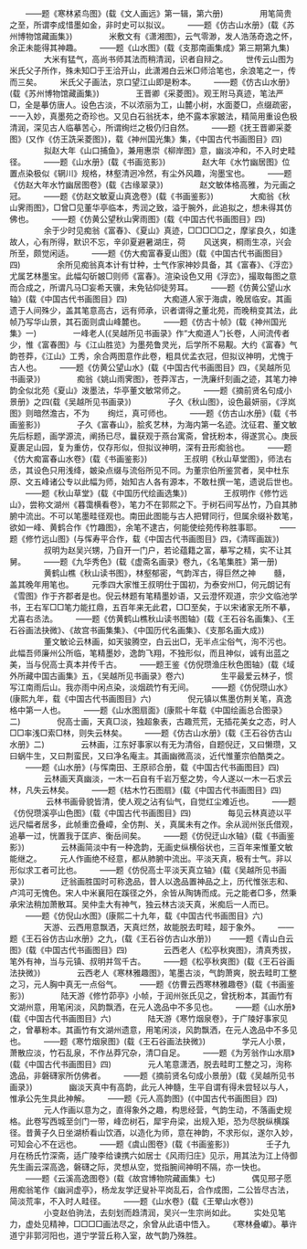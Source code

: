 <!-- { "loadSidebar": true } -->
　　——题《寒林紧鸟图》(载《文人画远》第一辑，第六册)
　　
　　用笔简贵之至，所谓李成惜墨如金，非时史可以拟议。
　　——题《仿古山水册》(载《苏州博物馆藏画集》)
　　
　　米敷文有《潇湘图》，云气零渺，发人浩荡奇逸之怀，余正未能得其神趣。
　　——题《山水图》(载《支那南画集成》第三期第九集)
　　
　　大米有猛气，高尚书师其法而稍清润，识者自辩之。
　　世传云山图为米氏父子所作，殊未知□于王洽开山，此潇湘白云米□师洽笔也，余浪笔之一，传而三矣。
　　米氏父子画法，京口望江山即是粉本。
　　——题《仿古山水册》(载《苏州博物馆藏画集》)
　　
　　王晋卿《采菱图》。观王附马真迹，笔法严□，全是摹仿唐人。设色古淡，不以浓丽为工，山麓小树，水面菱□，点缀疏密，一一入妙，真墨苑之奇珍也。又见白石翁抚本，绝不露本家皴法，精简用重设色极清润，深见古人临摹苦心，所谓绚烂之极仍归自然。
　　——题《抚王晋卿采菱图》(又作《仿王詵采菱图》)，载《神州国光集》集，《中国古代书画图目》四)
　　
　　拟赵大年《山口捕鱼》，兼用惠崇《柳岸图》意，幽淡冲和，不入时史畦径。
　　——题《山水册》(载《书画览影》)
　　
　　赵大年《水竹幽居图》位置点染极似《辋川》规格，林壑清迥冷然，有尘外风趣，洵墨宝也。
　　——题《仿赵大年水竹幽居图卷》(载《古缘翠录》)
　　
　　赵文敏体格高雅，为元画之冠。
　　——题《仿赵文敏夏山真逸卷》(载《书画鉴影》)
　　
　　大痴翁《秋山霁雨图》，□曾□见董华亭临本，秀润之致，溢于腕外，此追拟之，想未得其仿佛也。
　　——题《仿黄公望秋山霁雨图》(载《中国古代书画图目》四)
　　
　　余于少时见痴翁《富春》、《夏山》真迹，□□□□□之，摩挲良久，如逢故人，心有所得，默识不忘，辛卯夏避暑湖庄，荷
　　风送爽，桐雨生凉，兴会所至，颇觉闲适。
　　——题《仿大痴富春夏山图》(载《中国古代书画图目》四)
　　
　　余所见痴翁真本计有廿种，士气作家神妙具备，其《富春》、《浮峦》尤属艺林墨宝。此幅勾斫皴□则师《富春》。渲染设色又用《浮峦》，撮取每图之意而合成之，所谓凡马□妄希天骥，未免钻仰徒劳耳。
　　——题《仿黄公望山水轴》(载《中国古代书画图目》四)
　　
　　大痴道人家于海虞，晚居临安。其画遗于人间殊少，盖其笔意高古，远有师承，识者谓得之董北苑，而晚稍变其法，此帧乃写华山景，其石面则虞山峰麓也。
　　——题《仿古十帧》(载《神州国光集》一)
　　
　　一峰老人(《吴越所见书画录》作“大痴道人”)长卷，人间流传者少，惟《富春图》与《江山胜览》为墨苑鲁灵光，后学所不易觏。大约《富春》气韵苍莽，《江山》工秀，余合两图意作此卷，粗具优孟衣冠，但拟议神明，尤愧于古人也。
　　——题《仿黄公望山水》(载《中国古代书画图目》四，《吴越所见书画录》)
　　
　　痴翁《姚山雨霁图》，苍莽浑古，一洗廉纤刻画之迹，其笔力神韵全似北苑《夏山》泼墨法，华亭董文敏常师之。
　　——题《摘前贤名句成小景册》之四(载《吴越所见书画录》)
　　
　　子久《秋山图》，设色最妍丽，《浮岚图》则暗然澹古，不为
　　绚烂，真可师也。
　　——题《仿古山水册》(载《书画鉴影》)
　　
　　子久《富春山》，脍炙艺林，为海内第一名迹。沈征君、董文敏先后标题，画学源流，阐扬已尽，曩获观于燕台寓斋，曾抚粉本，得遂赏心。庚辰夏裹足山园，复为重仿，仅存形似，但拟议神明，深有丑形痴翁也。
　　——题《仿大痴富春山水卷》(载《书画鉴影》)
　　
　　王叔明《秋山草堂图》，师法右丞，其设色只用浅绛，皴染点缀与流俗所见不同。为董宗伯所鉴赏者，吴中杜东原、文五峰诸公专以此幅为师，始知古人各有源本，不敢杜撰一笔，遗说后世也。
　　——题《秋山草堂》(载《中国历代绘画选集》)
　　
　　王叔明作《修竹远山》，尝称文湖州《暮霭横看卷》，笔力不在郭熙之下。于树石间写丛竹，乃自其肺腑中流出。不可以笔墨畦径观也。南田此图能与古人把臂同行，但属余缀补数笔，欲如一峰、黄鹤合作《竹趣图》，余笔不逮古，何能使绘苑传称胜事耶。
　　——题《修竹远山图》(与恽寿平合作，载《中国古代书画图目》四，《清晖画跋》)
　　
　　叔明为赵吴兴甥，乃自开一门户，若论蕴籍之富，摹写之精，实不让其舅。
　　——题《九华秀色》(载《虚斋名画录》卷九，《名笔集胜》第一册)
　　
　　黄鹤山樵《秋山读书图》，林壑郁密，气韵浑古，得巨然之神
　　髓，盖其晚年用笔也。
　　元季四大家惟王叔明仕于国初，为泰安州□，何元朗记有《雪图》作于齐郡者是也。倪云林题有笔精墨妙语，又云澄怀观道，宗少文临池学书，王右军□□笔力能扛鼎，五百年来无此君，□□至矣，于以宋诸家无所不摹，尤喜右丞法。
　　——题《仿黄鹤山樵秋山读书图轴》(载《王石谷名画集》、《王石谷画法抉微》、《故宫书画集集》、《中国历代名画集》、《支那名画大成》)
　　
　　董文敏论云林画，如天骏腾空，白云出□，无半点尘俗气，洵不污也。此幅吾师廉州公所临，笔精墨妙，逸韵飞翔，不独形似，而且神似，诚有出蓝之美，当与倪高士真本并传千古。
　　——题王鉴《仿倪瓒渔庄秋色图轴》(载《域外所藏中国古画集》五，《吴越所见书画录》卷六)
　　
　　生平最爱云林子，惯写江南雨后山。我亦雨中闲点染，淡烟疏竹有无间。
　　——题《仿倪瓒山水》(康熙九年，载《中国古代书画图目》六)
　　
　　倪元镇以焦墨仿荆关笔，真逸格中第一人也。
　　——题《山水图扇面》(康熙十年载《中国绘画总合图录》二)
　　
　　倪高士画，天真□淡，独超象表，古趣荒荒，无插花美女之态，时人□□率浅□索□林，则失云林矣。
　　——题《仿古山水册》(载《王石谷仿古山水册》二)
　　
　　云林画，江东好事家以有无为清俗，自题倪迂，又曰懒瓒，又曰蜗牛生，又曰荆蛮民，又曰净名庵主。其画幽微高淡，近代惟董宗伯酷类之。
　　——题《山水册》(与恽南田、王原祁合册，载《中国古代书画图目》四)
　　
　　云林画天真幽淡，一木一石自有千岩万壑之势，今人遂以一木一石求云林，凡失云林矣。
　　——题《枯木竹石图扇》(载《中国古代书画图目》四)
　　
　　 云林书画骨貌皆清，使人观之沾有仙气，自觉红尘难近也。
　　——题《仿倪瓒溪亭山色图》(载《中国古代书画图目》四)
　　
　　每见云林真迹以平远尺幅者居多，此帧重峦叠嶂，全仿荆、关，真属未有之作。余从润州张氏借观，追摹一过，恍置我于匡庐、衡岳间矣。
　　——题《仿倪迂山水轴》(载《书画鉴影》)
　　
　　云林画简淡中有一种逸韵，无画史纵横俗状也，三百年来惟董文敏能继之。
　　元人作画绝不经意，都从肺腑中流出。平淡天真，极有士气。非以形似求工者可比也。
　　——题《仿倪高士平淡天真立轴》(载《吴越所见书画录》)
　　
　　迂翁画胜国时可称逸品，昔人以逸品置神品之上，历代惟张志和、卢鸿可无愧色。宋人中米襄阳在蹊径之外，余皆从陶铸而成。元之能者□多，然秉承宋法稍加萧散耳。吴仲圭大有神气，独云林古淡天真，米痴后一人而已。
　　——题《仿倪山水图》(康熙二十九年，载《中国古代书画图目》六)
　　
　　天游、云西用意飘洒，天真烂然，故能脱去町畦，超于象外。
　　——题《王石谷仿古山水册》之九，(载《王石谷仿古山水册》)
　　——题《青山白云图》(载《中国古代书画图目》四)
　　
　　云西老人《松亭秋爽图》，清真秀拔，笔外有神，当与元镇、叔明并驾千古。
　　——题《松亭秋爽图》(载《王石谷画法抉微》)
　　
　　云西老人《寒林雅趣图》，笔墨古淡，气韵萧爽，脱去畦町工整之习，元人胸中真无一点俗气。
　　——题《仿曹云西寒林雅趣卷》(载《书画鉴影》)
　　
　　陆天游《修竹茆亭》小帧，于润州张氏见之，曾抚粉本，其画竹有文湖州意，用笔闲淡，风韵飘洒，在元人逸品中不多见也。
　　——题《山水册》(载《中国古代书画图目》六)
　　
　　陆天游《寒竹烟泉卷》，于广陵好事家见之，曾摹粉本。其画竹有文湖州遗意，用笔闲淡，风韵飘洒，在元人逸品中不多见也。
　　——题《寒竹烟泉图》(载《王石谷画法抉微》)
　　
　　学元人小景，萧散应淡，竹石乱泉，不作丛莽冗杂，清□自足。
　　——题《为芳翁作山水扇》(载《中国古代书画图目》四)
　　
　　元人笔意潇洒，脱去畦町工整之习，洵称逸品，非磐礴家所仿佛者。
　　——题《摘前贤名句成小景册》(载《吴越所见书画录》)
　　
　　幽淡天真中有高韵，此元人神髓，生平自谓有得未尝轻以与人，惟承公先生具此神解。
　　——题《元人高韵图》(《中国古代书画图目》四)
　　
　　元人作画以意为之，直得象外之趣，构思经营，气韵生动，不落画史规格。此卷写西城至剑门一带，峰峦树石，犀宇舟梁，出规入矩，恐为尽脱纵横蹊径。昔黄子久日坐湖桥看山饮酒，以造化为师，意在神韵，不求形似，遂尔入妙，可知会心不在远也。
　　——题《虞山图卷》(载《书画鉴影》)
　　
　　壬子九月在杨氏竹深斋，适广陵李给谏携六如居士《风雨归庄》见示，用其法为江上侍御先生画云深高逸，磐礴之际，灵想从空，觉指腕间神明不隔，亦一快也。
　　——题《云溪高逸图卷》(载《故宫博物院藏画集》七)
　　
　　偶见邢子愿用痴翁笔作《幽涧虚亭》，杨龙友学迂叟补平岗乱石，合作成图，二公皆尽古法，简淡荒率，不入时人畦径。
　　——题《山水卷》(载《王翚山水卷》)
　　
　　小变赵伯驹法，去刻划而趋清润，吴兴一生宗尚如此。
　　实处见笔力，虚处见精神，□□□□画法尽之，余曾从此语中悟入。
　　《寒林叠巘》。摹许道宁非郭河阳也，道宁学营丘称入室，故气韵乃殊胜。
